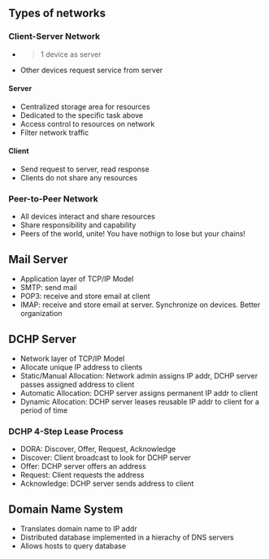 ## Types of networks

### Client-Server Network
- >1 device as server
- Other devices request service from server

#### Server
- Centralized storage area for resources
- Dedicated to the specific task above
- Access control to resources on network
- Filter network traffic

#### Client
- Send request to server, read response
- Clients do not share any resources

### Peer-to-Peer Network
- All devices interact and share resources
- Share responsibility and capability
- Peers of the world, unite! You have nothign to lose but your chains!



## Mail Server
- Application layer of TCP/IP Model
- SMTP: send mail
- POP3: receive and store email at client
- IMAP: receive and store email at server. Synchronize on devices. Better organization



## DCHP Server
- Network layer of TCP/IP Model
- Allocate unique IP address to clients
- Static/Manual Allocation: Network admin assigns IP addr, DCHP  server passes assigned address to client
- Automatic Allocation: DCHP server assigns permanent IP addr to client
- Dynamic Allocation: DCHP server leases reusable IP addr to client for a period of time

### DCHP 4-Step Lease Process
- DORA: Discover, Offer, Request, Acknowledge
- Discover: Client broadcast to look for DCHP server
- Offer: DCHP server offers an address
- Request: Client requests the address
- Acknowledge: DCHP server sends address to client



## Domain Name System
- Translates domain name to IP addr
- Distributed database implemented in a hierachy of DNS servers
- Allows hosts to query database